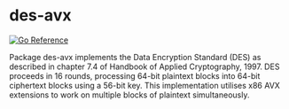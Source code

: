 # des-avx

[![Go Reference](https://pkg.go.dev/badge/github.com/andjam/des-avx.svg)](https://pkg.go.dev/github.com/andjam/des-avx)

Package des-avx implements the Data Encryption Standard (DES) as described
in chapter 7.4 of Handbook of Applied Cryptography, 1997. DES proceeds in 16
rounds, processing 64-bit plaintext blocks into 64-bit ciphertext blocks
using a 56-bit key. This implementation utilises x86 AVX extensions to work
on multiple blocks of plaintext simultaneously.
